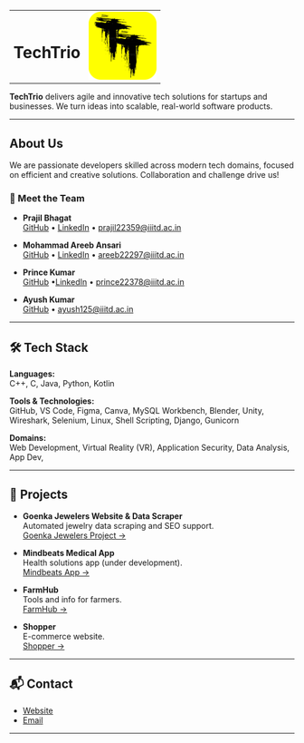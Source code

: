 <table width="100%">
  <tr>
    <td>
      <h1><a href="https://techtrio.netlify.app/" style="text-decoration: none; color: inherit;">TechTrio</a></h1>
    </td>
    <td align="right">
      <img src="Screenshots/TechTrio-logo-2.png" alt="TechTrio Logo" width="120"/>
    </td>
  </tr>
</table>

**TechTrio** delivers agile and innovative tech solutions for startups and businesses. We turn ideas into scalable, real-world software products.

---

##  About Us

We are passionate developers skilled across modern tech domains, focused on efficient and creative solutions. Collaboration and challenge drive us!

### 👥 Meet the Team

- **Prajil Bhagat**  
  [GitHub](https://github.com/prajil22359) • [LinkedIn](https://www.linkedin.com/in/prajil-bhagat-387ab9275/) • prajil22359@iiitd.ac.in

- **Mohammad Areeb Ansari**   
  [GitHub](https://github.com/Areeb22297) • [LinkedIn](https://www.linkedin.com/in/mohammad-areeb-ansari/) • areeb22297@iiitd.ac.in

- **Prince Kumar**  
  [GitHub](https://github.com/Prince22378) •[LinkedIn](https://www.linkedin.com/in/prince-kumar-35b1a8257/) • prince22378@iiitd.ac.in

- **Ayush Kumar**  
  [GitHub](https://github.com/Ayush-0404) • ayush125@iiitd.ac.in


---

## 🛠 Tech Stack

**Languages:**  
C++, C, Java, Python, Kotlin

**Tools & Technologies:**  
GitHub, VS Code, Figma, Canva, MySQL Workbench, Blender, Unity, Wireshark, Selenium, Linux, Shell Scripting, Django, Gunicorn

**Domains:**  
Web Development, Virtual Reality (VR), Application Security, Data Analysis, App Dev, 

---

## 📂 Projects

- **Goenka Jewelers Website & Data Scraper**  
  Automated jewelry data scraping and SEO support.  
  [Goenka Jewelers Project →](https://github.com/Prince22378/TechTrio/tree/main/Goenka_Jewellers)  

- **Mindbeats Medical App**  
  Health solutions app (under development).  
  [Mindbeats App →](https://github.com/Prince22378/TechTrio/tree/main/Mindbeats)  

- **FarmHub**  
  Tools and info for farmers.  
  [FarmHub →](https://github.com/Prince22378/TechTrio/tree/main/FarmHub)

- **Shopper**  
  E-commerce website.  
  [Shopper →](https://github.com/Prince22378/TechTrio/tree/main/Shopper)

---

## 📬 Contact

- [Website](https://techtrio.netlify.app/)
- [Email](mailto:techtrioiiitd@gmail.com)

---
